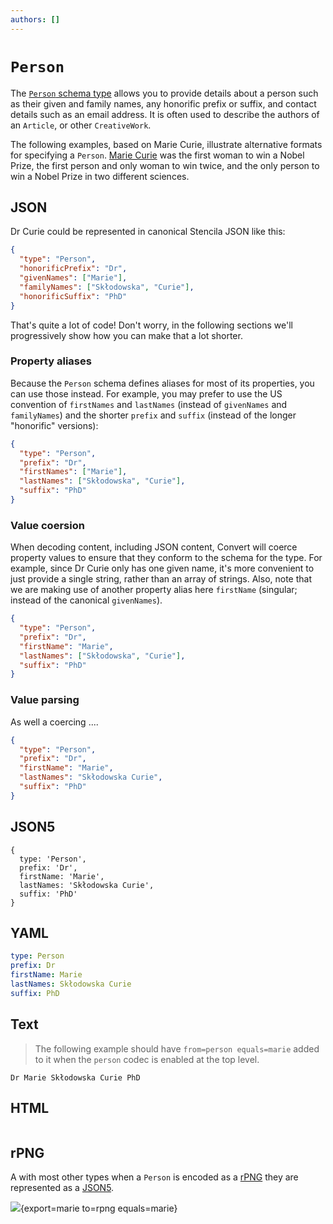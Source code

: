```yaml
---
authors: []
---
```


# `Person`

The [`Person` schema type](https://stencila.github.io/schema/Person) allows you to provide details about a person such as their given and family names, any honorific prefix or suffix, and contact details such as an email address. It is often used to describe the authors of an `Article`, or other `CreativeWork`.

The following examples, based on Marie Curie, illustrate alternative formats for specifying a `Person`. [Marie Curie](https://en.wikipedia.org/wiki/Marie_Curie) was the first woman to win a Nobel Prize, the first person and only woman to win twice, and the only person to win a Nobel Prize in two different sciences.

## JSON

Dr Curie could be represented in canonical Stencila JSON like this:

```json import=marie
{
  "type": "Person",
  "honorificPrefix": "Dr",
  "givenNames": ["Marie"],
  "familyNames": ["Skłodowska", "Curie"],
  "honorificSuffix": "PhD"
}
```

That's quite a lot of code! Don't worry, in the following sections we'll progressively show how you can make that a lot shorter.

### Property aliases

Because the `Person` schema defines aliases for most of its properties, you can use those instead. For example, you may prefer to use the US convention of `firstNames` and `lastNames` (instead of `givenNames` and `familyNames`) and the shorter `prefix` and `suffix` (instead of the longer "honorific" versions):

```json equals=marie line=3,4,5,6
{
  "type": "Person",
  "prefix": "Dr",
  "firstNames": ["Marie"],
  "lastNames": ["Skłodowska", "Curie"],
  "suffix": "PhD"
}
```

### Value coersion

When decoding content, including JSON content, Convert will coerce property values to ensure that they conform to the schema for the type. For example, since Dr Curie only has one given name, it's more
convenient to just provide a single string, rather than an array of strings. Also, note that we are making use of another property alias here `firstName` (singular; instead of the canonical `givenNames`).

```json equals=marie line=4
{
  "type": "Person",
  "prefix": "Dr",
  "firstName": "Marie",
  "lastNames": ["Skłodowska", "Curie"],
  "suffix": "PhD"
}
```

### Value parsing

As well a coercing ....

```json equals=marie line=6
{
  "type": "Person",
  "prefix": "Dr",
  "firstName": "Marie",
  "lastNames": "Skłodowska Curie",
  "suffix": "PhD"
}
```

## JSON5

```json5 equals=marie
{
  type: 'Person',
  prefix: 'Dr',
  firstName: 'Marie',
  lastNames: 'Skłodowska Curie',
  suffix: 'PhD'
}
```

## YAML

```yaml equals=marie
type: Person
prefix: Dr
firstName: Marie
lastNames: Skłodowska Curie
suffix: PhD
```

## Text

> The following example should have `from=person equals=marie` added to
> it when the `person` codec is enabled at the top level.

    Dr Marie Skłodowska Curie PhD

## HTML

```html export=marie equals=marie

```

## rPNG

A with most other types when a `Person` is encoded as a [rPNG](/formats/rPNG) they are represented as a [JSON5](/formats/JSON5).

![](marie.png){export=marie to=rpng equals=marie}
